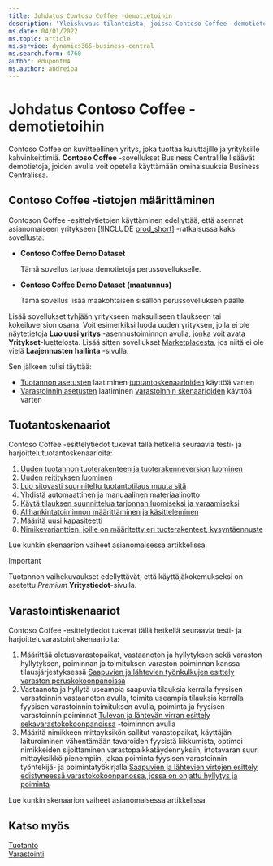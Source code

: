 ```yaml
---
title: Johdatus Contoso Coffee -demotietoihin
description: 'Yleiskuvaus tilanteista, joissa Contoso Coffee -demotietojen avulla opit käyttämään Business Centralin ominaisuuksia.'
ms.date: 04/01/2022
ms.topic: article
ms.service: dynamics365-business-central
ms.search.form: 4760
author: edupont04
ms.author: andreipa
---
```


# <a name="introduction-to-contoso-coffee-demo-data"></a>Johdatus Contoso Coffee -demotietoihin

Contoso Coffee on kuvitteellinen yritys, joka tuottaa kuluttajille ja yrityksille kahvinkeittimiä. **Contoso Coffee** -sovellukset Business Centralille lisäävät demotietoja, joiden avulla voit opetella käyttämään ominaisuuksia Business Centralissa.  


## <a name="set-up-contoso-coffee-data"></a>Contoso Coffee -tietojen määrittäminen

Contoson Coffee -esittelytietojen käyttäminen edellyttää, että asennat asianomaiseen yritykseen [!INCLUDE [prod_short](../includes/prod_short.md)] -ratkaisussa kaksi sovellusta:  

- **Contoso Coffee Demo Dataset**  

    Tämä sovellus tarjoaa demotietoja perussovellukselle.  
- **Contoso Coffee Demo Dataset (maatunnus)**  

    Tämä sovellus lisää maakohtaisen sisällön perussovelluksen päälle.

Lisää sovellukset tyhjään yritykseen maksulliseen tilaukseen tai kokeiluversion osana. Voit esimerkiksi luoda uuden yrityksen, jolla ei ole näytetietoja **Luo uusi yritys** -asennustoiminnon avulla, jonka voit avata **Yritykset**-luettelosta. Lisää sitten sovellukset [Marketplacesta](../ui-extensions-install-uninstall.md#install), jos niitä ei ole vielä **Laajennusten hallinta** -sivulla.  

Sen jälkeen tulisi täyttää:
 - [Tuotannon asetusten](manufacturing/contoso-coffee-manufacturing-intro.md) laatiminen [tuotantoskenaarioiden](#manufacturing-scenarios) käyttöä varten
 - [Varastoinnin asetusten](warehousing/contoso-coffee-warehousing-intro.md) laatiminen [varastoinnin skenaarioiden](#warehousing-scenarios) käyttöä varten

## <a name="manufacturing-scenarios"></a>Tuotantoskenaariot

Contoso Coffee -esittelytiedot tukevat tällä hetkellä seuraavia testi- ja harjoittelutuotantoskenaarioita:

1. [Uuden tuotannon tuoterakenteen ja tuoterakenneversion luominen](manufacturing/create-new-production-bom-version.md)  
2. [Uuden reitityksen luominen](manufacturing/create-new-routing.md)  
3. [Luo sitovasti suunniteltu tuotantotilaus muuta sitä](manufacturing/create-firm-planned-production-order-change.md)  
4. [Yhdistä automaattinen ja manuaalinen materiaalinotto](manufacturing/combine-automatic-manual-flushing.md)  
5. [Käytä tilauksen suunnittelua tarjonnan luomiseksi ja varaamiseksi](manufacturing/order-planning-create-reserve-supply.md)  
6. [Alihankintatoiminnon määrittäminen ja käsitteleminen](manufacturing/set-up-process-subcontracting-operation.md)  
7. [Määritä uusi kapasiteetti](manufacturing/set-up-new-capacity.md)  
8. [Nimikevarianttien, joille on määritetty eri tuoterakenteet, kysyntäennuste](manufacturing/variants.md)  

Lue kunkin skenaarion vaiheet asianomaisessa artikkelissa.  

> [!IMPORTANT]
> Tuotannon vaihekuvaukset edellyttävät, että käyttäjäkokemukseksi on asetettu *Premium* **Yritystiedot**-sivulla.

## <a name="warehousing-scenarios"></a>Varastointiskenaariot

Contoso Coffee -esittelytiedot tukevat tällä hetkellä seuraavia testi- ja harjoitteluvarastointiskenaarioita:

1.  Määrittää oletusvarastopaikat, vastaanoton ja hyllytyksen sekä varaston hyllytyksen, poiminnan ja toimituksen varaston poiminnan kanssa tilausjärjestyksessä [Saapuvien ja lähtevien työnkulkujen esittely varaston peruskokoonpanoissa](warehousing/warehouse-basic-flow-putaway-pick.md)
2.  Vastaanota ja hyllytä useampia saapuvia tilauksia kerralla fyysisen varastoinnin vastaanoton avulla, toimita useampia tilauksia kerralla fyysisen varastoinnin toimituksen avulla, poiminta ja fyysisen varastoinnin poiminnat [Tulevan ja lähtevän virran esittely sekavarastokokoonpanoissa](warehousing/warehouse-mixed-flow-receive-pick-ship.md) -toiminnon avulla
3.  Määritä nimikkeen mittayksikön sallitut varastopaikat, käyttäjän laituroiminen vähentämään tavaroiden fyysistä liikkumista, optimoi nimikkeiden sijoittaminen varastopaikkatäydennyksiin, irtotavaran suuri mittayksikkö pienempiin, jakaa poiminta fyysisen varastoinnin työntekijä- ja poimintatyökirjalla [Saapuvien ja lähtevien virtojen esittely edistyneessä varastokokoonpanossa, jossa on ohjattu hyllytys ja poiminta](warehousing/warehouse-directed-flow.md)

Lue kunkin skenaarion vaiheet asianomaisessa artikkelissa.
   
## <a name="see-also"></a>Katso myös

[Tuotanto](../production-manage-manufacturing.md)  
[Varastointi](../warehouse-manage-warehouse.md)  

